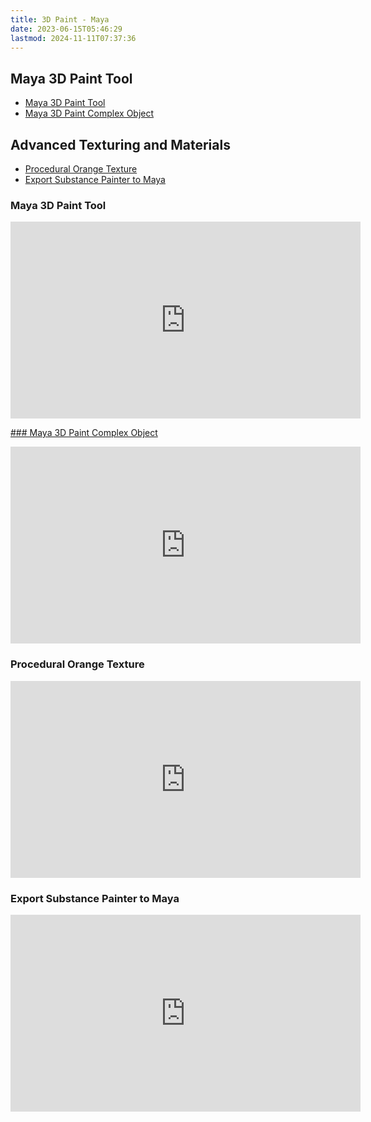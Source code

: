 ```yaml
---
title: 3D Paint - Maya
date: 2023-06-15T05:46:29
lastmod: 2024-11-11T07:37:36
---
```


## Maya 3D Paint Tool

- [Maya 3D Paint Tool](https://youtu.be/JIOns8Tkmhs)
- [Maya 3D Paint Complex Object](./3d-paint-tool-complex-object-maya.md)

## Advanced Texturing and Materials

- [Procedural Orange Texture](https://youtu.be/5OrQVV_8ag0)
- [Export Substance Painter to Maya](https://youtu.be/sCKc_6nTRPM)

<div class="video-grid">

<div class="video-card">

### Maya 3D Paint Tool

<div class="iframe-16-9-container">
<iframe class="youTubeIframe" width="560" height="315" src="https://www.youtube.com/embed/JIOns8Tkmhs?rel=0" title="YouTube video player" frameborder="0" allow="accelerometer; autoplay; clipboard-write; encrypted-media; gyroscope; picture-in-picture; web-share" allowfullscreen></iframe>
</div>
</div>

<div class="video-card">

[### Maya 3D Paint Complex Object](https://youtu.be/0JY8UA75qjI)

<div class="iframe-16-9-container">
<iframe class="youTubeIframe" width="560" height="315" src="https://www.youtube.com/embed/0JY8UA75qjI?rel=0" title="YouTube video player" frameborder="0" allow="accelerometer; autoplay; clipboard-write; encrypted-media; gyroscope; picture-in-picture; web-share" allowfullscreen></iframe>
</div>
</div>

<div class="video-card">

### Procedural Orange Texture

<div class="iframe-16-9-container">
<iframe class="youTubeIframe" width="560" height="315" src="https://www.youtube.com/embed/5OrQVV_8ag0?rel=0" title="YouTube video player" frameborder="0" allow="accelerometer; autoplay; clipboard-write; encrypted-media; gyroscope; picture-in-picture; web-share" allowfullscreen></iframe>
</div>
</div>

<div class="video-card">

### Export Substance Painter to Maya

<div class="iframe-16-9-container">
<iframe class="youTubeIframe"  width="560" height="315" src="https://www.youtube.com/embed/sCKc_6nTRPM?rel=0" title="YouTube video player" frameborder="0" allow="accelerometer; autoplay; clipboard-write; encrypted-media; gyroscope; picture-in-picture; web-share" allowfullscreen></iframe>
</div>
</div>

</div>
